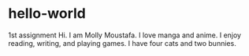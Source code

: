 # hello-world
1st assignment
Hi. I am Molly Moustafa. I love manga and anime. I enjoy reading, writing, and playing games. 
I have four cats and two bunnies. 
